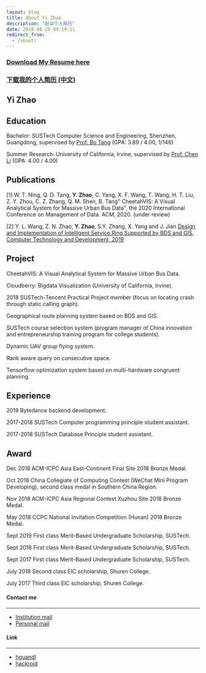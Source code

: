 ```yaml
---
layout: blog
title: About Yi Zhao
description: "赵诣个人简历"
date: 2018-08-20 09:19:11
redirect_from:
  - /about/
---
```

### [**<u>Download My Resume here</u>**](https://github.com/yizhao1998/yizhao1998.github.io/raw/master/Yi%20Zhao%20CV.pdf)

### [**<u>下载我的个人简历 (中文)</u>**](https://github.com/yizhao1998/yizhao1998.github.io/raw/master/%E8%B5%B5%E8%AF%A3%E4%B8%AD%E6%96%87%E7%AE%80%E5%8E%86.pdf)

## Yi Zhao

## Education

Bachelor: SUSTech Computer Science and Engineering, Shenzhen, Guangdong, supervised by [Prof. Bo Tang](https://acm.sustech.edu.cn/btang) (GPA: 3.89 / 4.00, 1/146)

Summer Research: University of California, Irvine, supervised by [Prof. Chen Li](https://chenli.ics.uci.edu) (GPA: 4.00 / 4.00)

## Publications

[1] W. T. Ning, Q. D. Tang, **Y. Zhao**, C. Yang, X. F. Wang, T. Wang, H. T. Liu, Z. Y. Zhou, C. Z. Zhang, Q. M. Shen, B. Tang" CheetahVIS: A Visual Analytical System for Massive Urban Bus Data", the 2020 International Conference on Management of Data. ACM, 2020. (under review)

[2] Y. L. Wang, Z. N. Zhao, **Y. Zhao**, S.Y. Zhang, X. Yang and J. Jian
[Design and Implementation of Intelligent Service Ring Supported by BDS and GIS, Computer Technology and Development, 2019](http://kns.cnki.net/kcms/detail/61.1450.TP.20190422.1437.002.html) 

## Project

CheetahVIS: A Visual Analytical System for Massive Urban Bus Data.

Cloudberry: Bigdata Visualization (University of California, Irvine).

2018 SUSTech-Tencent Practical Project member (focus on locating crash through static calling graph).

Geographical route planning system based on BDS and GIS.

SUSTech course selection system (program manager of China innovation and entrepreneurship training program for college students).

Dynamic UAV group flying system.

Rank aware query on consecutive space.

Tensorflow optimization system based on multi-hardware congruent planning.

## Experience

2019 Bytedance backend development.

2017-2018 SUSTech Computer programming principle student assistant.

2017-2018 SUSTech Database Principle student assistant.

## Award

Dec 2018 ACM-ICPC Asia East-Continent Final Site 2018 Bronze Medal.

Oct 2018 China Collegiate of Computing Contest (WeChat Mini Program Developing), second class medal in Southern China Region.

Nov 2018 ACM-ICPC Asia Regional Contest Xuzhou Site 2018 Bronze Medal.

May 2018 CCPC National Invitation Competition (Hunan) 2018 Bronze Medal.

Sept 2019 First class Merit-Based Undergraduate Scholarship, SUSTech.

Sept 2018 First class Merit-Based Undergraduate Scholarship, SUSTech.

Sept 2017 First class Merit-Based Undergraduate Scholarship, SUSTech.
 
July 2018 Second class EIC scholarship, Shuren College.

July 2017 Third class EIC scholarship, Shuren College.

#### Contact me
------
- [Institution mail](mailto:11612917@mail.sustech.edu.cn)
- [Personal mail](mailto:joy11612917@gmail.com)

#### Link
------
- [hguandl](https://hguandl.com)
- [hackroid](https://blog.hackroid.com)

